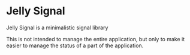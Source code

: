 # Jelly Signal

Jelly Signal is a minimalistic signal library

This is not intended to manage the entire application, but only to make it easier to manage the status of a part of the application.
